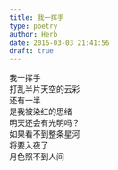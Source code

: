 ```yaml
---  
title: 我一挥手  
type: poetry  
author: Herb  
date: 2016-03-03 21:41:56  
draft: true
---  
```

我一挥手  
打乱半片天空的云彩  
还有一半  
是我被染红的思绪    
明天还会有光明吗？  
如果看不到整条星河  
将要入夜了  
月色照不到人间